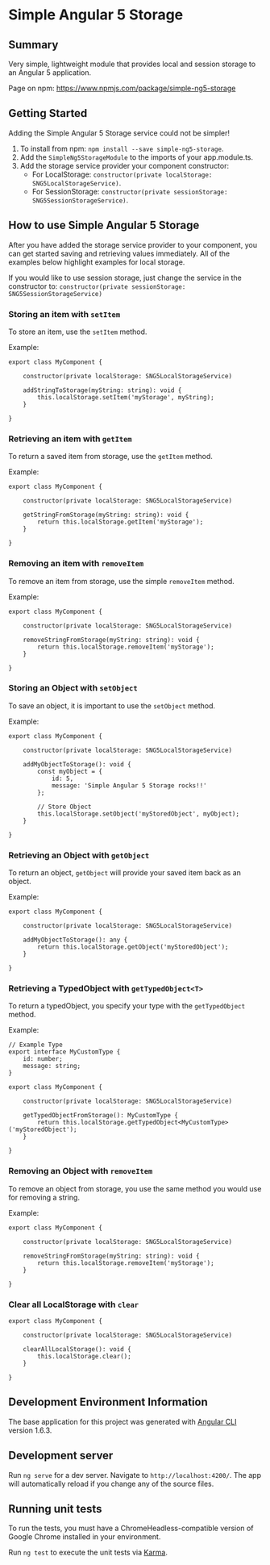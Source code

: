 # Simple Angular 5 Storage

## Summary

Very simple, lightweight module that provides local and session storage to an Angular 5 application.

Page on npm: https://www.npmjs.com/package/simple-ng5-storage

## Getting Started

Adding the Simple Angular 5 Storage service could not be simpler!

1. To install from npm: `npm install --save simple-ng5-storage`.
2. Add the `SimpleNg5StorageModule` to the imports of your app.module.ts.
3. Add the storage service provider your component constructor:
	- For LocalStorage: `constructor(private localStorage: SNG5LocalStorageService)`.
	- For SessionStorage: `constructor(private sessionStorage: SNG5SessionStorageService)`.

## How to use Simple Angular 5 Storage

After you have added the storage service provider to your component, you can get started saving and retrieving values immediately. All of the examples below highlight examples for local storage.

If you would like to use session storage, just change the service in the constructor to:
`constructor(private sessionStorage: SNG5SessionStorageService)`

### Storing an item with `setItem`
To store an item, use the `setItem` method.

Example:
```
export class MyComponent {

	constructor(private localStorage: SNG5LocalStorageService)

	addStringToStorage(myString: string): void {
		this.localStorage.setItem('myStorage', myString);
	}

}
```

### Retrieving an item with `getItem`
To return a saved item from storage, use the `getItem` method.

Example:
```
export class MyComponent {

	constructor(private localStorage: SNG5LocalStorageService)

	getStringFromStorage(myString: string): void {
		return this.localStorage.getItem('myStorage');
	}

}
```

### Removing an item with `removeItem`
To remove an item from storage, use the simple `removeItem` method.

Example:
```
export class MyComponent {

	constructor(private localStorage: SNG5LocalStorageService)

	removeStringFromStorage(myString: string): void {
		return this.localStorage.removeItem('myStorage');
	}

}
```

### Storing an Object with `setObject`
To save an object, it is important to use the `setObject` method.

Example:
```
export class MyComponent {

	constructor(private localStorage: SNG5LocalStorageService)

	addMyObjectToStorage(): void {
		const myObject = {
			id: 5,
			message: 'Simple Angular 5 Storage rocks!!'
		};

		// Store Object
		this.localStorage.setObject('myStoredObject', myObject);
	}

}
```

### Retrieving an Object with `getObject`
To return an object, `getObject` will provide your saved item back as an object.

Example:
```
export class MyComponent {

	constructor(private localStorage: SNG5LocalStorageService)

	addMyObjectToStorage(): any {
		return this.localStorage.getObject('myStoredObject');
	}

}
```

### Retrieving a TypedObject with `getTypedObject<T>`
To return a typedObject, you specify your type with the `getTypedObject` method.

Example:
```
// Example Type
export interface MyCustomType {
	id: number;
	message: string;
}

export class MyComponent {

	constructor(private localStorage: SNG5LocalStorageService)

	getTypedObjectFromStorage(): MyCustomType {
		return this.localStorage.getTypedObject<MyCustomType>('myStoredObject');
	}

}
```

### Removing an Object with `removeItem`
To remove an object from storage, you use the same method you would use for removing a string. 

Example:
```
export class MyComponent {

	constructor(private localStorage: SNG5LocalStorageService)

	removeStringFromStorage(myString: string): void {
		return this.localStorage.removeItem('myStorage');
	}

}
```

### Clear all LocalStorage with `clear`
```
export class MyComponent {

	constructor(private localStorage: SNG5LocalStorageService)

	clearAllLocalStorage(): void {
		this.localStorage.clear();
	}

}
```


## Development Environment Information

The base application for this project was generated with [Angular CLI](https://github.com/angular/angular-cli) version 1.6.3.

## Development server

Run `ng serve` for a dev server. Navigate to `http://localhost:4200/`. The app will automatically reload if you change any of the source files.

## Running unit tests

To run the tests, you must have a ChromeHeadless-compatible version of Google Chrome installed in your environment.   

Run `ng test` to execute the unit tests via [Karma](https://karma-runner.github.io).

